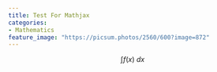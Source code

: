 ```yaml
---
title: Test For Mathjax
categories:
- Mathematics
feature_image: "https://picsum.photos/2560/600?image=872"
---
```


$$\int f(x)~dx$$
